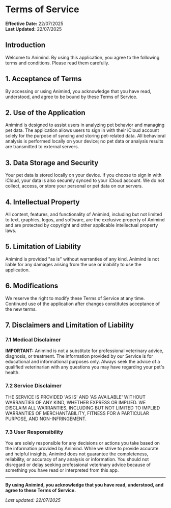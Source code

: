 # Terms of Service

**Effective Date:** 22/07/2025  
**Last Updated:** 22/07/2025

## Introduction

Welcome to Animind. By using this application, you agree to the following terms and conditions. Please read them carefully.

## 1. Acceptance of Terms

By accessing or using Animind, you acknowledge that you have read, understood, and agree to be bound by these Terms of Service.

## 2. Use of the Application

Animind is designed to assist users in analyzing pet behavior and managing pet data. The application allows users to sign in with their iCloud account solely for the purpose of syncing and storing pet-related data. All behavioral analysis is performed locally on your device; no pet data or analysis results are transmitted to external servers.

## 3. Data Storage and Security

Your pet data is stored locally on your device. If you choose to sign in with iCloud, your data is also securely synced to your iCloud account. We do not collect, access, or store your personal or pet data on our servers.

## 4. Intellectual Property

All content, features, and functionality of Animind, including but not limited to text, graphics, logos, and software, are the exclusive property of Animind and are protected by copyright and other applicable intellectual property laws.

## 5. Limitation of Liability

Animind is provided "as is" without warranties of any kind. Animind is not liable for any damages arising from the use or inability to use the application.

## 6. Modifications

We reserve the right to modify these Terms of Service at any time. Continued use of the application after changes constitutes acceptance of the new terms.

## 7. Disclaimers and Limitation of Liability

### 7.1 Medical Disclaimer

**IMPORTANT:** Animind is not a substitute for professional veterinary advice, diagnosis, or treatment. The information provided by our Service is for educational and informational purposes only. Always seek the advice of a qualified veterinarian with any questions you may have regarding your pet's health.

### 7.2 Service Disclaimer

THE SERVICE IS PROVIDED 'AS IS' AND 'AS AVAILABLE' WITHOUT WARRANTIES OF ANY KIND, WHETHER EXPRESS OR IMPLIED. WE DISCLAIM ALL WARRANTIES, INCLUDING BUT NOT LIMITED TO IMPLIED WARRANTIES OF MERCHANTABILITY, FITNESS FOR A PARTICULAR PURPOSE, AND NON-INFRINGEMENT.

### 7.3 User Responsibility

You are solely responsible for any decisions or actions you take based on the information provided by Animind. While we strive to provide accurate and helpful insights, Animind does not guarantee the completeness, reliability, or accuracy of any analysis or information. You should not disregard or delay seeking professional veterinary advice because of something you have read or interpreted from this app.

---

**By using Animind, you acknowledge that you have read, understood, and agree to these Terms of Service.**

*Last updated: 22/07/2025* 
